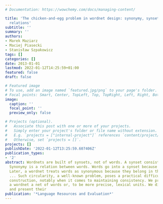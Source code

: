 ```yaml
---
# Documentation: https://wowchemy.com/docs/managing-content/

title: 'The chicken-and-egg problem in wordnet design: synonymy, synsets and constitutive
  relations'
subtitle: ''
summary: ''
authors:
- Marek Maziarz
- Maciej Piasecki
- Stanisław Szpakowicz
tags: []
categories: []
date: 2013-01-01
lastmod: 2022-01-12T14:25:59+01:00
featured: false
draft: false

# Featured image
# To use, add an image named `featured.jpg/png` to your page's folder.
# Focal points: Smart, Center, TopLeft, Top, TopRight, Left, Right, BottomLeft, Bottom, BottomRight.
image:
  caption: ''
  focal_point: ''
  preview_only: false

# Projects (optional).
#   Associate this post with one or more of your projects.
#   Simply enter your project's folder or file name without extension.
#   E.g. `projects = ["internal-project"]` references `content/project/deep-learning/index.md`.
#   Otherwise, set `projects = []`.
projects: []
publishDate: '2022-01-12T13:25:59.607406Z'
publication_types:
- '2'
abstract: Wordnets are built of synsets, not of words. A synset consists of words.
  Synonymy is a relation between words. Words go into a synset because they are synonyms.
  Later, a wordnet treats words as synonymous because they belong in the same synset
  ... Such circularity, a well-known problem, poses a practical difficulty in wordnet
  construction, notably when it comes to maintaining consistency. We propose to make
  a wordnet a net of words or, to be more precise, lexical units. We discuss our assumptions
  and present their
publication: '*Language Resources and Evaluation*'
---
```

